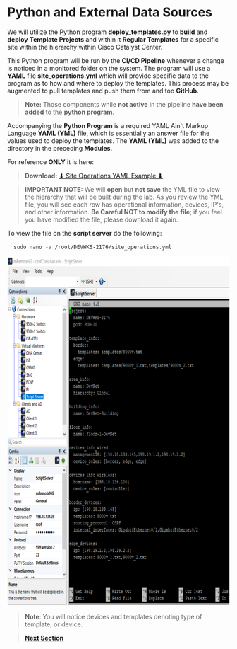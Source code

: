 # Python and External Data Sources

We will utilize the Python program **deploy_templates.py** to **build** and **deploy** **Template Projects** and within it **Regular Templates** for a specific site within the hierarchy within Cisco Catalyst Center. 

This Python program will be run by the **CI/CD Pipeline** whenever a change is noticed in a monitored folder on the system. The program will use a **YAML** file **site_operations.yml** which will provide specific data to the program as to how and where to deploy the templates. This process may be augmented to pull templates and push them from and too **GitHub**. 

> **Note:** Those components while **not active** in the pipeline **have been added** to the **python program**. 

Accompanying the **Python Program** is a required YAML Ain't Markup Language **YAML (YML)** file, which is essentially an answer file for the values used to deploy the templates. The **YAML (YML)** was added to the directory in the preceding **Modules**. 

For reference **ONLY** it is here:

> **Download:** <a href="https://minhaskamal.github.io/DownGit/#/home?url=https://github.com/kebaldwi/DNAC-TEMPLATES/tree/master/LABS/LAB-L-CICD-Orchestration/assets/YAML/site_operations.yml" target="_blank">⬇︎ Site Operations YAML Example ⬇︎</a>

> **IMPORTANT NOTE:** We will **open** but **not save** the YML file to view the hierarchy that will be built during the lab. 
  As you review the YML file, you will see each row has operational information, devices, IP's, and other information. **Be Careful NOT to modify the file**; if you feel you have modified the file, please download it again.

To view the file on the **script server** do the following:

```SHELL
  sudo nano -v /root/DEVWKS-2176/site_operations.yml
```

<p align="center"><img src="./images/site_operations.png" width="800" height="789.33"></p>

> **Note**: You will notice devices and templates denoting type of template, or device.

> [**Next Section**](./03-pipeline.md)
